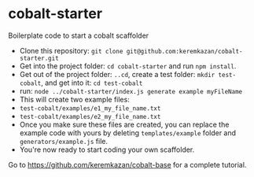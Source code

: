 # cobalt-starter
Boilerplate code to start a cobalt scaffolder

- Clone this repository: `git clone git@github.com:keremkazan/cobalt-starter.git`
- Get into the project folder: `cd cobalt-starter` and run `npm install`.
- Get out of the project folder: `..cd`, create a test folder: `mkdir test-cobalt`, and get into it: `cd test-cobalt`
- run: `node ../cobalt-starter/index.js generate example myFileName`
- This will create two example files:
 - `test-cobalt/examples/e1_my_file_name.txt`
 - `test-cobalt/examples/e2_my_file_name.txt`
- Once you make sure these files are created, you can replace the example code with yours by deleting `templates/example` folder and `generators/example.js` file.
- You're now ready to start coding your own scaffolder.

Go to https://github.com/keremkazan/cobalt-base for a complete tutorial.

